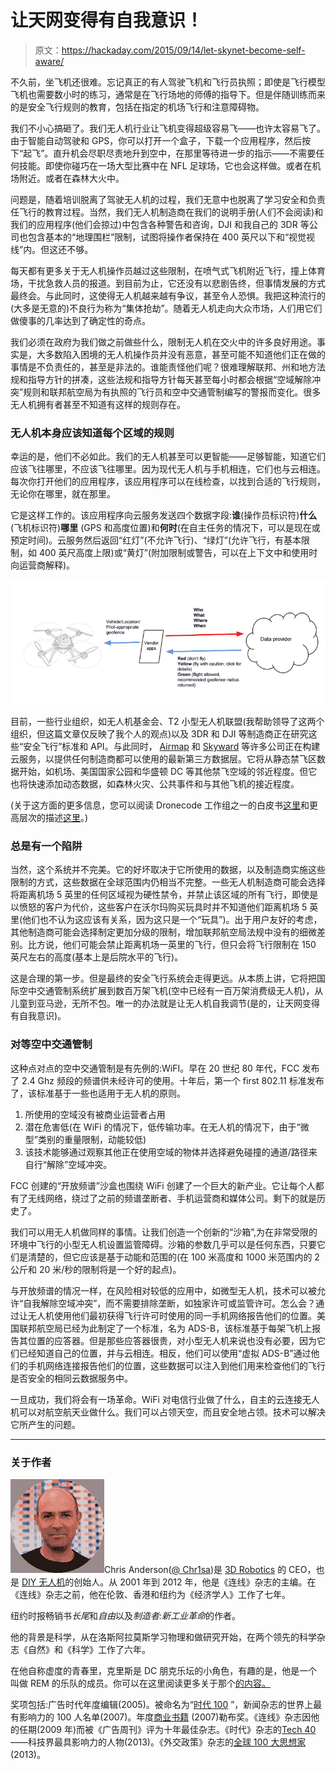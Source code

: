 # 让天网变得有自我意识！

> 原文：<https://hackaday.com/2015/09/14/let-skynet-become-self-aware/>

不久前，坐飞机还很难。忘记真正的有人驾驶飞机和飞行员执照；即使是飞行模型飞机也需要数小时的练习，通常是在飞行场地的师傅的指导下。但是伴随训练而来的是安全飞行规则的教育，包括在指定的机场飞行和注意障碍物。

我们不小心搞砸了。我们无人机行业让飞机变得超级容易飞——也许太容易飞了。由于智能自动驾驶和 GPS，你可以打开一个盒子，下载一个应用程序，然后按下“起飞”。直升机会尽职尽责地升到空中，在那里等待进一步的指示——不需要任何技能。即使你碰巧在一场大型比赛中在 NFL 足球场，它也会这样做。或者在机场附近。或者在森林大火中。

问题是，随着培训脱离了驾驶无人机的过程，我们无意中也脱离了学习安全和负责任飞行的教育过程。当然，我们无人机制造商在我们的说明手册(人们不会阅读)和我们的应用程序(他们会掠过)中包含各种警告和咨询，DJI 和我自己的 3DR 等公司也包含基本的“地理围栏”限制，试图将操作者保持在 400 英尺以下和“视觉视线”内。但这还不够。

每天都有更多关于无人机操作员越过这些限制，在喷气式飞机附近飞行，撞上体育场，干扰急救人员的报道。到目前为止，它还没有以悲剧告终，但事情发展的方式最终会。与此同时，这使得无人机越来越有争议，甚至令人恐惧。我把这种流行的(大多是无意的)不良行为称为“集体抢劫”。随着无人机走向大众市场，人们用它们做傻事的几率达到了确定性的奇点。

我们必须在政府为我们做之前做些什么，限制无人机在交火中的许多良好用途。事实是，大多数陷入困境的无人机操作员并没有恶意，甚至可能不知道他们正在做的事情是不负责任的，甚至是非法的。谁能责怪他们呢？很难理解联邦、州和地方法规和指导方针的拼凑，这些法规和指导方针每天甚至每小时都会根据“空域解除冲突”规则和联邦航空局为有执照的飞行员和空中交通管制编写的警报而变化。很多无人机拥有者甚至不知道有这样的规则存在。

### 无人机本身应该知道每个区域的规则

幸运的是，他们不必如此。我们的无人机甚至可以更智能——足够智能，知道它们应该飞往哪里，不应该飞往哪里。因为现代无人机与手机相连，它们也与云相连。每次你打开他们的应用程序，该应用程序可以在线检查，以找到合适的飞行规则，无论你在哪里，就在那里。

它是这样工作的。该应用程序向云服务发送四个数据字段:**谁**(操作员标识符)**什么**(飞机标识符)**哪里** (GPS 和高度位置)和**何时**(在自主任务的情况下，可以是现在或预定时间)。云服务然后返回“红灯”(不允许飞行)、“绿灯”(允许飞行，有基本限制，如 400 英尺高度上限)或“黄灯”(附加限制或警告，可以在上下文中和使用时向运营商解释)。

![image01](img/94159272cd89678fab65e9f07ac49621.png)

目前，一些行业组织，如无人机基金会、T2 小型无人机联盟(我帮助领导了这两个组织，但这篇文章仅反映了我个人的观点)以及 3DR 和 DJI 等制造商正在研究这些“安全飞行”标准和 API。与此同时， [Airmap](http://www.airmap.io/) 和 [Skyward](http://skyward.io/) 等许多公司正在构建云服务，以提供任何制造商都可以使用的最新第三方数据层。它将从静态禁飞区数据开始，如机场、美国国家公园和华盛顿 DC 等其他禁飞空域的邻近程度。但它也将快速添加动态数据，如森林火灾、公共事件和与其他飞机的接近程度。

(关于这方面的更多信息，您可以阅读 Dronecode 工作组之一的白皮书[这里](https://docs.google.com/document/d/14j6oO0IH-jobzfKbocxTKpZ5DFexVcmsRoLfbSQg0DI/edit?usp=sharing)和更高层次的描述[这里](https://docs.google.com/document/d/1J8IbNPo5NEEyYjHI-9GGBgxUZ5KmGRx4XrzQaHMYDLs/edit?usp=sharing)。)

### 总是有一个陷阱

当然，这个系统并不完美。它的好坏取决于它所使用的数据，以及制造商实施这些限制的方式，这些数据在全球范围内仍相当不完整。一些无人机制造商可能会选择将距离机场 5 英里的任何区域视为硬性禁令，并禁止该区域的所有飞行，即使是以愤怒的客户为代价，这些客户在沃尔玛购买玩具时并不知道他们距离机场 5 英里(他们也不认为这应该有关系，因为这只是一个“玩具”)。出于用户友好的考虑，其他制造商可能会选择制定更加分级的限制，增加联邦航空局法规中没有的细微差别。比方说，他们可能会禁止距离机场一英里的飞行，但只会将飞行限制在 150 英尺左右的高度(基本上是后院水平的飞行)。

这是合理的第一步。但是最终的安全飞行系统会走得更远。从本质上讲，它将把国际空中交通管制系统扩展到数百万架飞机(空中已经有一百万架消费级无人机)，从儿童到亚马逊，无所不包。唯一的办法就是让无人机自我调节(是的，让天网变得有自我意识)。

### 对等空中交通管制

这种点对点的空中交通管制是有先例的:WiFI。早在 20 世纪 80 年代，FCC 发布了 2.4 Ghz 频段的频谱供未经许可的使用。十年后，第一个 first 802.11 标准发布了，该标准基于一些也适用于无人机的原则。

1.  所使用的空域没有被商业运营者占用
2.  潜在危害低(在 WiFi 的情况下，低传输功率。在无人机的情况下，由于“微型”类别的重量限制，动能较低)
3.  该技术能够通过观察其他正在使用空域的物体并选择避免碰撞的通道/路径来自行“解除”空域冲突。

FCC 创建的“开放频谱”沙盒也围绕 WiFi 创建了一个巨大的新产业。它让每个人都有了无线网络，绕过了之前的频谱垄断者、手机运营商和媒体公司。剩下的就是历史了。

我们可以用无人机做同样的事情。让我们创造一个创新的“沙箱”,为在非常受限的环境中飞行的小型无人机设置监管障碍。沙箱的参数几乎可以是任何东西，只要它们是清楚的，但它应该是基于动能和范围的(在 100 米高度和 1000 米范围内的 2 公斤和 20 米/秒的限制将是一个好的起点)。

与开放频谱的情况一样，在风险相对较低的应用中，如微型无人机，技术可以被允许“自我解除空域冲突”，而不需要排除垄断，如独家许可或监管许可。怎么会？通过让无人机使用他们最初获得飞行许可时使用的同一手机网络报告他们的位置。美国联邦航空局已经为此制定了一个标准，名为 ADS-B，该标准基于每架飞机上报告其位置的应答器。但是那些应答器很贵，对小型无人机来说也没有必要，因为它们已经知道自己的位置，并与云相连。相反，他们可以使用“虚拟 ADS-B”通过他们的手机网络连接报告他们的位置，这些数据可以注入到他们用来检查他们的飞行是否安全的相同云数据服务中。

一旦成功，我们将会有一场革命。WiFi 对电信行业做了什么，自主的云连接无人机可以对航空航天业做什么。我们可以占领天空，而且安全地占领。技术可以解决它所产生的问题。

* * *

### 关于作者

![judge-thumb-Anderson](img/92215721b1e7ae33cc8dfd8d7b9b1d8d.png)Chris Anderson([@ Chr1sa](http://twitter.com/Chr1sa))是 [3D Robotics](http://3drobotics.com/) 的 CEO，也是 [DIY 无人机](http://diydrones.com/)的创始人。从 2001 年到 2012 年，他是《连线》杂志的主编。在《连线》杂志之前，他在伦敦、香港和纽约为《经济学人》工作了七年。

纽约时报畅销书*长尾*和*自由*以及*制造者:新工业革命*的作者。

他的背景是科学，从在洛斯阿拉莫斯学习物理和做研究开始，在两个领先的科学杂志《自然》和《科学》工作了六年。

在他自称虚度的青春里，克里斯是 DC 朋克乐坛的小角色，有趣的是，他是一个叫做 REM 的乐队的成员。你可以在这里阅读更多关于那个[的内容。](http://www.longtail.com/the_long_tail/2006/07/my_new_wave_hai.html)

奖项包括:广告时代年度编辑(2005)。被命名为“[时代 100](http://www.time.com/time/specials/2007/time100/article/0,28804,1595326_1595332_1615973,00.html) ”，新闻杂志的世界上最有影响力的 100 人名单(2007)。年度[商业书籍](http://www.anderson.ucla.edu/media-relations/2007/2007-loeb-awards) (2007)勒布奖。《连线》杂志因他的任期(2009 年)而被《广告周刊》评为十年最佳杂志。《时代》杂志的[Tech 40](http://business.time.com/2013/05/01/time-tech-40-the-ten-most-influential-tech-ceos/)——科技界最具影响力的人物(2013)。《外交政策》杂志的[全球 100 大思想家](http://www.foreignpolicy.com/2013_global_thinkers/public/anderson) (2013)。